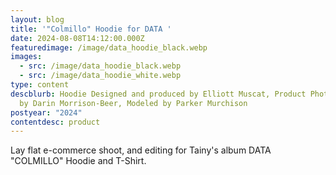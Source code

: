 ```yaml
---
layout: blog
title: '"Colmillo" Hoodie for DATA '
date: 2024-08-08T14:12:00.000Z
featuredimage: /image/data_hoodie_black.webp
images:
  - src: /image/data_hoodie_black.webp
  - src: /image/data_hoodie_white.webp
type: content
descblurb: Hoodie Designed and produced by Elliott Muscat, Product Photography
  by Darin Morrison-Beer, Modeled by Parker Murchison
postyear: "2024"
contentdesc: product
---
```

Lay flat e-commerce shoot, and editing for Tainy's album DATA "COLMILLO" Hoodie and T-Shirt.
